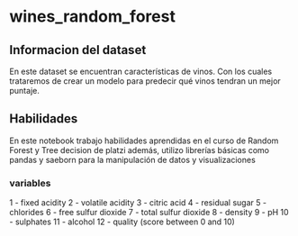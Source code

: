 # wines_random_forest
## Informacion del dataset 
En este dataset se encuentran características de vinos. Con los cuales trataremos de crear un modelo
para predecir qué vinos tendran un mejor puntaje.

## Habilidades

En este notebook trabajo habilidades aprendidas en el curso de Random Forest y Tree decision de platzi
además, utilizo librerías básicas como pandas y saeborn para la manipulación de datos
y visualizaciones

### variables
1 - fixed acidity
2 - volatile acidity
3 - citric acid
4 - residual sugar
5 - chlorides
6 - free sulfur dioxide
7 - total sulfur dioxide
8 - density
9 - pH
10 - sulphates
11 - alcohol
12 - quality (score between 0 and 10) 
